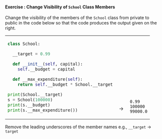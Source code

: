 #### Exercise : Change Visibility of `School` Class Members

Change the visibility of the members of the `School` class from private to public in the code below so that the code produces the output given on the right.

<table>
<tbody>
<tr>
  <td>

```python
class School:

  __target = 0.99

  def __init__(self, capital):
    self.__budget = capital

  def __max_expenditure(self):
    return self.__budget * School.__target

print(School.__target)
s = School(100000)
print(s.__budget)
print(s.__max_expenditure())
```
  </td>
  <td valign="bottom">&nbsp;→&nbsp;<br><br></td>
  <td valign="bottom">

```{.no-line-numbers}
0.99
100000
99000.0
```
  </td>
</tr>
</tbody>
</table>

<panel type="seamless" header="%%:bulb: Hint%%">

Remove the leading underscores of the member names e.g., `__target` → `target`

</panel>
